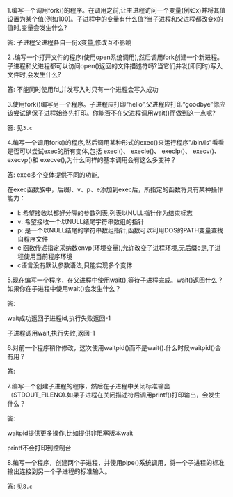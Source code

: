 1.编写一个调用fork()的程序。在调用之前,让主进程访问一个变量(例如x)并将其值设置为某个值(例如100)。子进程中的变量有什么值?当子进程和父进程都改变x的值时,变量会发生什么?

答:
子进程父进程各自一份x变量,修改互不影响

2 .编写一个打开文件的程序(使用open系统调用),然后调用fork创建一个新进程。子进程和父进程都可以访问open()返回的文件描述符吗?当它们并发(即同时)写入文件时,会发生什么?

答:
不能同时使用fd,并发写入时只有一个进程会写入成功

3.使用fork()编写另一个程序。子进程应打印“hello”,父进程应打印“goodbye”你应该尝试确保子进程始终先打印。你能否不在父进程调用wait()而做到这一点呢?

答:
见`3.c`

4.编写一个调用fork()的程序,然后调用某种形式的exec()来运行程序"/bin/ls"看看是否可以尝试exec的所有变体,包括 execl()、 execle()、 execlp()、 execv()、 execvp()和 execve(),为什么同样的基本调用会有这么多变种？

答:
exec多个变体提供不同的功能,

在exec函数族中，后缀l、v、p、e添加到exec后，所指定的函数将具有某种操作能力：

- l: 希望接收以都好分隔的参数列表,列表以NULL指针作为结束标志
- v: 希望接收一个以NULL结尾字符串数组的指针
- p: 是一个以NULL结尾的字符串数组指针,函数可以利用DOS的PATH变量查找自程序文件
- e 函数传递指定采纳数envp(环境变量),允许改变子进程环境,无后缀e是,子进程使用当前程序环境
- c语言没有默认参数语法,只能实现多个变体


5.现在编写一个程序，在父进程中使用wait(),等待子进程完成。wait()返回什么？如果你在子进程中使用wait()会发生什么？

答:

wait成功返回子进程id,执行失败返回-1

子进程调用wait,执行失败,返回-1

6.对前一个程序稍作修改，这次使用waitpid()而不是wait().什么时候waitpid()会有用？

答:

7.编写一个创建子进程的程序，然后在子进程中关闭标准输出（STDOUT_FILENO).如果子进程在关闭描述符后调用printf()打印输出，会发生什么？

答:

waitpid提供更多操作,比如提供非阻塞版本wait

printf不会打印到控制台

8.编写一个程序，创建两个子进程，并使用pipe()系统调用，将一个子进程的标准输出连接到另一个子进程的标准输入。

答:
见`8.c`